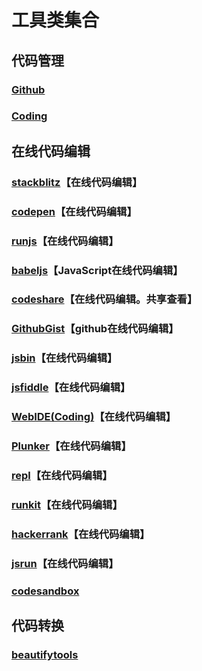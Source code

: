 # 工具类集合

## 代码管理

### [Github](https://github.com/)

### [Coding](https://coding.net/)

## 在线代码编辑

### [stackblitz](https://stackblitz.com/)【在线代码编辑】

### [codepen](https://codepen.io/)【在线代码编辑】

### [runjs](https://runjs.cn/)【在线代码编辑】

### [babeljs](https://babeljs.io/repl)【JavaScript在线代码编辑】

### [codeshare](https://codeshare.io/)【在线代码编辑。共享查看】

### [GithubGist](https://gist.github.com/)【github在线代码编辑】

### [jsbin](https://jsbin.com/)【在线代码编辑】

### [jsfiddle](http://jsfiddle.net/)【在线代码编辑】

### [WebIDE(Coding)](https://ide.coding.net)【在线代码编辑】

### [Plunker](https://next.plnkr.co/)【在线代码编辑】

### [repl](https://repl.it/)【在线代码编辑】

### [runkit](https://runkit.com/home)【在线代码编辑】

### [hackerrank](https://www.hackerrank.com/dashboard)【在线代码编辑】

### [jsrun](http://jsrun.net/)【在线代码编辑】

### [codesandbox](https://codesandbox.io)

## 代码转换

### [beautifytools](http://beautifytools.com/)